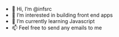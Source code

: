 - 👋 Hi, I’m @infsrc
- 👀 I’m interested in building front end apps
- 🌱 I’m currently learning Javascript
- 📫 Feel free to send any emails to me
